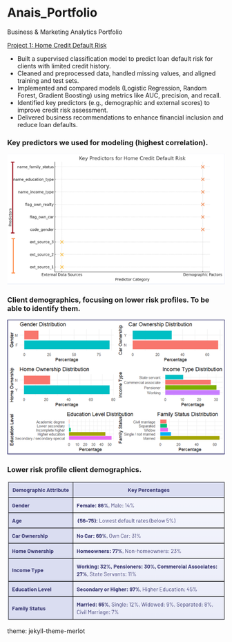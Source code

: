 # Anais_Portfolio
Business &amp; Marketing Analytics Portfolio

[Project 1: Home Credit Default Risk](https://github.com/anaiscorral/Home-Credit-Default-Risk)
- Built a supervised classification model to predict loan default risk for clients with limited credit history.
- Cleaned and preprocessed data, handled missing values, and aligned training and test sets.
- Implemented and compared models (Logistic Regression, Random Forest, Gradient Boosting) using metrics like AUC, precision, and recall.
- Identified key predictors (e.g., demographic and external scores) to improve credit risk assessment.
- Delivered business recommendations to enhance financial inclusion and reduce loan defaults.

### Key predictors we used for modeling (highest correlation).
![](https://github.com/anaiscorral/Anais_Portfolio/blob/main/Findings.png)

### Client demographics, focusing on lower risk profiles. To be able to identify them.
![](https://github.com/anaiscorral/Anais_Portfolio/blob/main/Findings%202.png)

### Lower risk profile client demographics.
![](https://github.com/anaiscorral/Anais_Portfolio/blob/main/Findings%203.png)

theme: jekyll-theme-merlot
